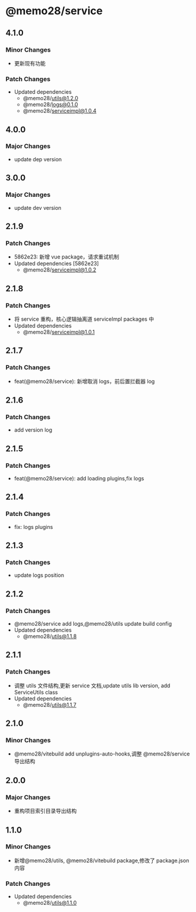 # @memo28/service

## 4.1.0

### Minor Changes

- 更新现有功能

### Patch Changes

- Updated dependencies
  - @memo28/utils@1.2.0
  - @memo28/logs@0.1.0
  - @memo28/serviceimpl@1.0.4

## 4.0.0

### Major Changes

- update dep version

## 3.0.0

### Major Changes

- update dev version

## 2.1.9

### Patch Changes

- 5862e23: 新增 vue package，请求重试机制
- Updated dependencies [5862e23]
  - @memo28/serviceimpl@1.0.2

## 2.1.8

### Patch Changes

- 将 service 重构，核心逻辑抽离道 serviceImpl packages 中
- Updated dependencies
  - @memo28/serviceimpl@1.0.1

## 2.1.7

### Patch Changes

- feat(@memo28/service): 新增取消 logs，前后置拦截器 log

## 2.1.6

### Patch Changes

- add version log

## 2.1.5

### Patch Changes

- feat(@memo28/service): add loading plugins,fix logs

## 2.1.4

### Patch Changes

- fix: logs plugins

## 2.1.3

### Patch Changes

- update logs position

## 2.1.2

### Patch Changes

- @memo28/service add logs,@memo28/utils update build config
- Updated dependencies
  - @memo28/utils@1.1.8

## 2.1.1

### Patch Changes

- 调整 utils 文件结构,更新 service 文档,update utils lib version, add ServiceUtils class
- Updated dependencies
  - @memo28/utils@1.1.7

## 2.1.0

### Minor Changes

- @memo28/vitebuild add unplugins-auto-hooks,调整 @memo28/service 导出结构

## 2.0.0

### Major Changes

- 重构项目索引目录导出结构

## 1.1.0

### Minor Changes

- 新增@memo28/utils, @memo28/vitebuild package,修改了 package.json 内容

### Patch Changes

- Updated dependencies
  - @memo28/utils@1.1.0
